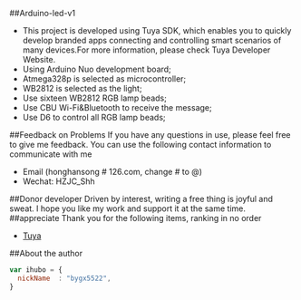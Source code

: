 ##Arduino-led-v1

* This project is developed using Tuya SDK, which enables you to quickly develop branded apps connecting and controlling smart scenarios of many devices.For more information, please check Tuya Developer Website.
* Using Arduino Nuo development board;
* Atmega328p is selected as microcontroller;
* WB2812 is selected as the light;
* Use sixteen WB2812 RGB lamp beads;
* Use CBU Wi-Fi&Bluetooth to receive the message;
* Use D6 to control all RGB lamp beads;

##Feedback on Problems
If you have any questions in use, please feel free to give me feedback. You can use the following contact information to communicate with me

* Email (honghansong # 126.com, change # to @)
* Wechat: HZJC_Shh

##Donor developer
Driven by interest, writing a free thing is joyful and sweat. I hope you like my work and support it at the same time.
##appreciate
Thank you for the following items, ranking in no order

* [Tuya](https://www.tuya.com/cn/)

##About the author

```javascript
var ihubo = {
  nickName  : "bygx5522",
}
```
